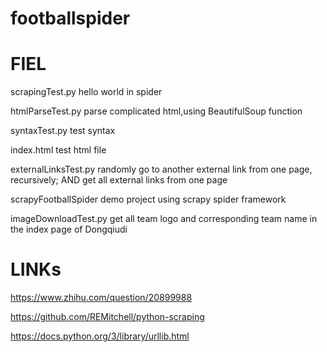# footballspider

# FIEL

scrapingTest.py		hello world in spider

htmlParseTest.py	parse complicated html,using BeautifulSoup function

syntaxTest.py		test syntax

index.html		test html file

externalLinksTest.py	randomly go to another external link from one page, recursively; AND get all external links from one page

scrapyFootballSpider	demo project using scrapy spider framework

imageDownloadTest.py	get all team logo and corresponding team name in the index page of Dongqiudi

# LINKs

https://www.zhihu.com/question/20899988

https://github.com/REMitchell/python-scraping

https://docs.python.org/3/library/urllib.html

